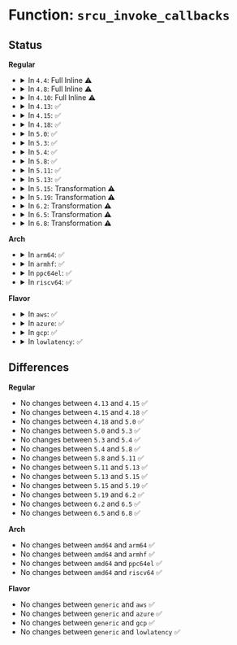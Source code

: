# Function: <code>srcu_invoke_callbacks</code>

## Status
<b>Regular</b>
<ul>
<li>
<details>
<summary>In <code>4.4</code>: Full Inline ⚠️</summary>

**Collision:** Unique Static

**Inline:** Full

**Transformation:** False

**Instances:**

```
In kernel/rcu/srcu.c (ffffffff810e3f3c)
Location: kernel/rcu/srcu.c:618
Inline: True
Inline callers:
  - kernel/rcu/srcu.c:process_srcu
```
</details>
</li>
<li>
<details>
<summary>In <code>4.8</code>: Full Inline ⚠️</summary>

**Collision:** Unique Static

**Inline:** Full

**Transformation:** False

**Instances:**

```
In kernel/rcu/srcu.c (ffffffff810ea23b)
Location: kernel/rcu/srcu.c:618
Inline: True
Inline callers:
  - kernel/rcu/srcu.c:process_srcu
```
</details>
</li>
<li>
<details>
<summary>In <code>4.10</code>: Full Inline ⚠️</summary>

**Collision:** Unique Static

**Inline:** Full

**Transformation:** False

**Instances:**

```
In kernel/rcu/srcu.c (ffffffff810f111b)
Location: kernel/rcu/srcu.c:618
Inline: True
Inline callers:
  - kernel/rcu/srcu.c:process_srcu
```
</details>
</li>
<li>
<details>
<summary>In <code>4.13</code>: ✅</summary>

```c
void srcu_invoke_callbacks(struct work_struct *work);
```

**Collision:** Unique Static

**Inline:** No

**Transformation:** False

**Instances:**

```
In kernel/rcu/srcutree.c (ffffffff810f17e0)
Location: kernel/rcu/srcutree.c:1132
Inline: False
```
**Symbols:**

```
ffffffff810f17e0-ffffffff810f195f: srcu_invoke_callbacks (STB_LOCAL)
```
</details>
</li>
<li>
<details>
<summary>In <code>4.15</code>: ✅</summary>

```c
void srcu_invoke_callbacks(struct work_struct *work);
```

**Collision:** Unique Static

**Inline:** No

**Transformation:** False

**Instances:**

```
In kernel/rcu/srcutree.c (ffffffff810fb540)
Location: kernel/rcu/srcutree.c:1133
Inline: False
```
**Symbols:**

```
ffffffff810fb540-ffffffff810fb6c5: srcu_invoke_callbacks (STB_LOCAL)
```
</details>
</li>
<li>
<details>
<summary>In <code>4.18</code>: ✅</summary>

```c
void srcu_invoke_callbacks(struct work_struct *work);
```

**Collision:** Unique Static

**Inline:** No

**Transformation:** False

**Instances:**

```
In kernel/rcu/srcutree.c (ffffffff811039c0)
Location: kernel/rcu/srcutree.c:1163
Inline: False
```
**Symbols:**

```
ffffffff811039c0-ffffffff81103b44: srcu_invoke_callbacks (STB_LOCAL)
```
</details>
</li>
<li>
<details>
<summary>In <code>5.0</code>: ✅</summary>

```c
void srcu_invoke_callbacks(struct work_struct *work);
```

**Collision:** Unique Static

**Inline:** No

**Transformation:** False

**Instances:**

```
In kernel/rcu/srcutree.c (ffffffff8110f380)
Location: kernel/rcu/srcutree.c:1181
Inline: False
```
**Symbols:**

```
ffffffff8110f380-ffffffff8110f504: srcu_invoke_callbacks (STB_LOCAL)
```
</details>
</li>
<li>
<details>
<summary>In <code>5.3</code>: ✅</summary>

```c
void srcu_invoke_callbacks(struct work_struct *work);
```

**Collision:** Unique Static

**Inline:** No

**Transformation:** False

**Instances:**

```
In kernel/rcu/srcutree.c (ffffffff811190f0)
Location: kernel/rcu/srcutree.c:1156
Inline: False
```
**Symbols:**

```
ffffffff811190f0-ffffffff81119254: srcu_invoke_callbacks (STB_LOCAL)
```
</details>
</li>
<li>
<details>
<summary>In <code>5.4</code>: ✅</summary>

```c
void srcu_invoke_callbacks(struct work_struct *work);
```

**Collision:** Unique Static

**Inline:** No

**Transformation:** False

**Instances:**

```
In kernel/rcu/srcutree.c (ffffffff811254c0)
Location: kernel/rcu/srcutree.c:1157
Inline: False
```
**Symbols:**

```
ffffffff811254c0-ffffffff81125624: srcu_invoke_callbacks (STB_LOCAL)
```
</details>
</li>
<li>
<details>
<summary>In <code>5.8</code>: ✅</summary>

```c
void srcu_invoke_callbacks(struct work_struct *work);
```

**Collision:** Unique Static

**Inline:** No

**Transformation:** False

**Instances:**

```
In kernel/rcu/srcutree.c (ffffffff81133060)
Location: kernel/rcu/srcutree.c:1172
Inline: False
```
**Symbols:**

```
ffffffff81133060-ffffffff811331d2: srcu_invoke_callbacks (STB_LOCAL)
```
</details>
</li>
<li>
<details>
<summary>In <code>5.11</code>: ✅</summary>

```c
void srcu_invoke_callbacks(struct work_struct *work);
```

**Collision:** Unique Static

**Inline:** No

**Transformation:** False

**Instances:**

```
In kernel/rcu/srcutree.c (ffffffff8112e840)
Location: kernel/rcu/srcutree.c:1161
Inline: False
```
**Symbols:**

```
ffffffff8112e840-ffffffff8112e9b2: srcu_invoke_callbacks (STB_LOCAL)
```
</details>
</li>
<li>
<details>
<summary>In <code>5.13</code>: ✅</summary>

```c
void srcu_invoke_callbacks(struct work_struct *work);
```

**Collision:** Unique Static

**Inline:** No

**Transformation:** False

**Instances:**

```
In kernel/rcu/srcutree.c (ffffffff8112eac0)
Location: kernel/rcu/srcutree.c:1246
Inline: False
```
**Symbols:**

```
ffffffff8112eac0-ffffffff8112ec47: srcu_invoke_callbacks (STB_LOCAL)
```
</details>
</li>
<li>
<details>
<summary>In <code>5.15</code>: Transformation ⚠️</summary>

```c
void srcu_invoke_callbacks(struct work_struct *work);
```

**Collision:** Unique Static

**Inline:** No

**Transformation:** True

**Instances:**

```
In kernel/rcu/srcutree.c (0)
Location: kernel/rcu/srcutree.c:1241
Inline: False
```
**Symbols:**

```
ffffffff8114ffa0-ffffffff81150135: srcu_invoke_callbacks (STB_LOCAL)
ffffffff81cae2c2-ffffffff81cae2d7: srcu_invoke_callbacks.cold (STB_LOCAL)
```
</details>
</li>
<li>
<details>
<summary>In <code>5.19</code>: Transformation ⚠️</summary>

```c
void srcu_invoke_callbacks(struct work_struct *work);
```

**Collision:** Unique Static

**Inline:** No

**Transformation:** True

**Instances:**

```
In kernel/rcu/srcutree.c (0)
Location: kernel/rcu/srcutree.c:1536
Inline: False
```
**Symbols:**

```
ffffffff81177440-ffffffff811775d7: srcu_invoke_callbacks (STB_LOCAL)
ffffffff81e5e90f-ffffffff81e5e924: srcu_invoke_callbacks.cold (STB_LOCAL)
```
</details>
</li>
<li>
<details>
<summary>In <code>6.2</code>: Transformation ⚠️</summary>

```c
void srcu_invoke_callbacks(struct work_struct *work);
```

**Collision:** Unique Static

**Inline:** No

**Transformation:** True

**Instances:**

```
In kernel/rcu/srcutree.c (0)
Location: kernel/rcu/srcutree.c:1605
Inline: False
```
**Symbols:**

```
ffffffff811aea70-ffffffff811aec07: srcu_invoke_callbacks (STB_LOCAL)
ffffffff82059f1b-ffffffff82059f30: srcu_invoke_callbacks.cold (STB_LOCAL)
```
</details>
</li>
<li>
<details>
<summary>In <code>6.5</code>: Transformation ⚠️</summary>

```c
void srcu_invoke_callbacks(struct work_struct *work);
```

**Collision:** Unique Static

**Inline:** No

**Transformation:** True

**Instances:**

```
In kernel/rcu/srcutree.c (0)
Location: kernel/rcu/srcutree.c:1681
Inline: False
```
**Symbols:**

```
ffffffff811c0a70-ffffffff811c0c09: srcu_invoke_callbacks (STB_LOCAL)
ffffffff820d8727-ffffffff820d873c: srcu_invoke_callbacks.cold (STB_LOCAL)
```
</details>
</li>
<li>
<details>
<summary>In <code>6.8</code>: Transformation ⚠️</summary>

```c
void srcu_invoke_callbacks(struct work_struct *work);
```

**Collision:** Unique Static

**Inline:** No

**Transformation:** True

**Instances:**

```
In kernel/rcu/srcutree.c (0)
Location: kernel/rcu/srcutree.c:1701
Inline: False
```
**Symbols:**

```
ffffffff811d0f50-ffffffff811d1115: srcu_invoke_callbacks (STB_LOCAL)
ffffffff821b39dd-ffffffff821b39f2: srcu_invoke_callbacks.cold (STB_LOCAL)
```
</details>
</li>
</ul>
<b>Arch</b>
<ul>
<li>
<details>
<summary>In <code>arm64</code>: ✅</summary>

```c
void srcu_invoke_callbacks(struct work_struct *work);
```

**Collision:** Unique Static

**Inline:** No

**Transformation:** False

**Instances:**

```
In kernel/rcu/srcutree.c (ffff80001018a768)
Location: kernel/rcu/srcutree.c:1157
Inline: False
```
**Symbols:**

```
ffff80001018a768-ffff80001018a9a4: srcu_invoke_callbacks (STB_LOCAL)
```
</details>
</li>
<li>
<details>
<summary>In <code>armhf</code>: ✅</summary>

```c
void srcu_invoke_callbacks(struct work_struct *work);
```

**Collision:** Unique Static

**Inline:** No

**Transformation:** False

**Instances:**

```
In kernel/rcu/srcutree.c (c03d81ec)
Location: kernel/rcu/srcutree.c:1157
Inline: False
```
**Symbols:**

```
c03d81ec-c03d8394: srcu_invoke_callbacks (STB_LOCAL)
```
</details>
</li>
<li>
<details>
<summary>In <code>ppc64el</code>: ✅</summary>

```c
void srcu_invoke_callbacks(struct work_struct *work);
```

**Collision:** Unique Static

**Inline:** No

**Transformation:** False

**Instances:**

```
In kernel/rcu/srcutree.c (c0000000001e57f0)
Location: kernel/rcu/srcutree.c:1157
Inline: False
```
**Symbols:**

```
c0000000001e57f0-c0000000001e5a98: srcu_invoke_callbacks (STB_LOCAL)
```
</details>
</li>
<li>
<details>
<summary>In <code>riscv64</code>: ✅</summary>

```c
void srcu_invoke_callbacks(struct work_struct *work);
```

**Collision:** Unique Static

**Inline:** No

**Transformation:** False

**Instances:**

```
In kernel/rcu/srcutree.c (ffffffe00011fb10)
Location: kernel/rcu/srcutree.c:1157
Inline: False
```
**Symbols:**

```
ffffffe00011fb10-ffffffe00011fcee: srcu_invoke_callbacks (STB_LOCAL)
```
</details>
</li>
</ul>
<b>Flavor</b>
<ul>
<li>
<details>
<summary>In <code>aws</code>: ✅</summary>

```c
void srcu_invoke_callbacks(struct work_struct *work);
```

**Collision:** Unique Static

**Inline:** No

**Transformation:** False

**Instances:**

```
In kernel/rcu/srcutree.c (ffffffff8111daa0)
Location: kernel/rcu/srcutree.c:1157
Inline: False
```
**Symbols:**

```
ffffffff8111daa0-ffffffff8111dc04: srcu_invoke_callbacks (STB_LOCAL)
```
</details>
</li>
<li>
<details>
<summary>In <code>azure</code>: ✅</summary>

```c
void srcu_invoke_callbacks(struct work_struct *work);
```

**Collision:** Unique Static

**Inline:** No

**Transformation:** False

**Instances:**

```
In kernel/rcu/srcutree.c (ffffffff8110eb40)
Location: kernel/rcu/srcutree.c:1157
Inline: False
```
**Symbols:**

```
ffffffff8110eb40-ffffffff8110ec92: srcu_invoke_callbacks (STB_LOCAL)
```
</details>
</li>
<li>
<details>
<summary>In <code>gcp</code>: ✅</summary>

```c
void srcu_invoke_callbacks(struct work_struct *work);
```

**Collision:** Unique Static

**Inline:** No

**Transformation:** False

**Instances:**

```
In kernel/rcu/srcutree.c (ffffffff8111b990)
Location: kernel/rcu/srcutree.c:1157
Inline: False
```
**Symbols:**

```
ffffffff8111b990-ffffffff8111baf4: srcu_invoke_callbacks (STB_LOCAL)
```
</details>
</li>
<li>
<details>
<summary>In <code>lowlatency</code>: ✅</summary>

```c
void srcu_invoke_callbacks(struct work_struct *work);
```

**Collision:** Unique Static

**Inline:** No

**Transformation:** False

**Instances:**

```
In kernel/rcu/srcutree.c (ffffffff81125ef0)
Location: kernel/rcu/srcutree.c:1157
Inline: False
```
**Symbols:**

```
ffffffff81125ef0-ffffffff8112603b: srcu_invoke_callbacks (STB_LOCAL)
```
</details>
</li>
</ul>

## Differences
<b>Regular</b>
<ul>
<li>
No changes between <code>4.13</code> and <code>4.15</code> ✅
</li>
<li>
No changes between <code>4.15</code> and <code>4.18</code> ✅
</li>
<li>
No changes between <code>4.18</code> and <code>5.0</code> ✅
</li>
<li>
No changes between <code>5.0</code> and <code>5.3</code> ✅
</li>
<li>
No changes between <code>5.3</code> and <code>5.4</code> ✅
</li>
<li>
No changes between <code>5.4</code> and <code>5.8</code> ✅
</li>
<li>
No changes between <code>5.8</code> and <code>5.11</code> ✅
</li>
<li>
No changes between <code>5.11</code> and <code>5.13</code> ✅
</li>
<li>
No changes between <code>5.13</code> and <code>5.15</code> ✅
</li>
<li>
No changes between <code>5.15</code> and <code>5.19</code> ✅
</li>
<li>
No changes between <code>5.19</code> and <code>6.2</code> ✅
</li>
<li>
No changes between <code>6.2</code> and <code>6.5</code> ✅
</li>
<li>
No changes between <code>6.5</code> and <code>6.8</code> ✅
</li>
</ul>
<b>Arch</b>
<ul>
<li>
No changes between <code>amd64</code> and <code>arm64</code> ✅
</li>
<li>
No changes between <code>amd64</code> and <code>armhf</code> ✅
</li>
<li>
No changes between <code>amd64</code> and <code>ppc64el</code> ✅
</li>
<li>
No changes between <code>amd64</code> and <code>riscv64</code> ✅
</li>
</ul>
<b>Flavor</b>
<ul>
<li>
No changes between <code>generic</code> and <code>aws</code> ✅
</li>
<li>
No changes between <code>generic</code> and <code>azure</code> ✅
</li>
<li>
No changes between <code>generic</code> and <code>gcp</code> ✅
</li>
<li>
No changes between <code>generic</code> and <code>lowlatency</code> ✅
</li>
</ul>
